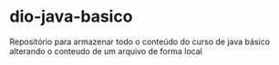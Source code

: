 # dio-java-basico
Repositório para armazenar todo o conteúdo do curso de java básico 
alterando o conteudo de um arquivo de forma local